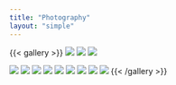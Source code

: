 ```yaml
---
title: "Photography"
layout: "simple"
---
```


<!--
<div style="border: 1px solid #ccc; border-radius: 5px; display: inline-block; margin: 5px; overflow: hidden; width: 400px;height: 400px;">
  <img src="IMG_0824.JPG" alt="Lyon" style="width: 100%;">
  <div style="padding: 0px;">
    <h3>Gibraltar</h3>
    <p>Giant Murals bring the imagination to the reality.</p>
  </div>
</div>

<div style="border: 1px solid #ccc; border-radius: 5px; display: inline-block; margin: 5px; overflow: hidden; width: 400px;height: 400px;">
  <img src="seagull.jpg" alt="Lyon" style="width: 100%;">
  <div style="padding: 0px;">
    <h3>Portobello Beach, Edinburgh</h3>
    <p>Giant Murals bring the imagination to the reality.</p>
  </div>
</div>

<div style="border: 1px solid #ccc; border-radius: 5px; display: inline-block; margin: 5px; overflow: hidden; width: 400px;height: 400px;">
  <img src="Aleng.jpg" alt="Lyon" style="width: 100%;">
  <div style="padding: 0px;">
    <h3>Danboard</h3>
    <p>Taken in Xiamen.</p>
  </div>
</div>

<div style="border: 1px solid #ccc; border-radius: 5px; display: inline-block; margin: 5px; overflow: hidden; width: 400px;height: 400px;">
  <img src="Aleng2.jpg" alt="Lyon" style="width: 100%;">
  <div style="padding: 0px;">
    <h3>Danboard</h3>
    <p>Taken in Xiamen.</p>
  </div>
</div>

<div style="border: 1px solid #ccc; border-radius: 5px; display: inline-block; margin: 5px; overflow: hidden; width: 400px;height: 400px;">
  <img src="Guitar.jpg" alt="Lyon" style="width: 100%;">
  <div style="padding: 0px;">
    <h3>Taken in Vancouver.</h3>
    <p></p>
  </div>
</div>

<div style="border: 1px solid #ccc; border-radius: 5px; display: inline-block; margin: 5px; overflow: hidden; width: 400px;height: 400px;">
  <img src="Skateboard.jpg" alt="Lyon" style="width: 100%;">
  <div style="padding: 0px;">
    <h3>Taken in Shenzhen, China</h3>
    <p>Taken in Xiamen</p>
  </div>
</div>

<div style="border: 1px solid #ccc; border-radius: 5px; display: inline-block; margin: 5px; overflow: hidden; width: 400px;height: 400px;">
  <img src="NorthBerwick.jpg" alt="Lyon" style="width: 100%;">
  <div style="padding: 0px;">
    <h3>North Berwick, Edinburgh</h3>
    <p></p>
  </div>
</div>

<div style="border: 1px solid #ccc; border-radius: 5px; display: inline-block; margin: 5px; overflow: hidden; width: 400px;height: 400px;">
  <img src="shadow.jpg" alt="Lyon" style="width: 100%;">
  <div style="padding: 0px;">
    <h3>Shadow</h3>
    <p></p>
  </div>
</div>

<div style="border: 1px solid #ccc; border-radius: 5px; display: inline-block; margin: 5px; overflow: hidden; width: 400px;height: 400px;">
  <img src="Sunset.jpg" alt="Lyon" style="width: 100%;">
  <div style="padding: 0px;">
    <h3>Sunset</h3>
    <p>Taken in Xiamen</p>
  </div>
</div>

<div style="border: 1px solid #ccc; border-radius: 5px; display: inline-block; margin: 5px; overflow: hidden; width: 400px;height: 400px;">
  <img src="Tokyo.jpg" alt="Lyon" style="width: 100%;">
  <div style="padding: 0px;">
    <h3>Tokyo SkyTree, Japan</h3>
    <p>Taken in Xiamen</p>
  </div>
</div>
-->


{{< gallery >}}
  <img src="Aleng.jpg" class="grid-w33" />
  <img src="Aleng2.jpg" class="grid-w33" />
  <img src="Guitar.jpg" class="grid-w33" />
  <!-- <img src="IMG_0824.jpg" class="grid-w33" /> -->
  <img src="NorthBerwick.jpg" class="grid-w33" />
  <img src="seagull.jpg" class="grid-w33" />
  <img src="Shadow.jpg" class="grid-w33" />
  <img src="Skateboard.jpg" class="grid-w33" />
  <img src="Sunset.jpg" class="grid-w33" />
  <img src="Tokyo.jpg" class="grid-w33" />
  <img src="iceland.jpg" class="grid-w33" />
  <img src="red.jpg" class="grid-w33" />
  <img src="seagull2.jpg" class="grid-w33" />
{{< /gallery >}}
